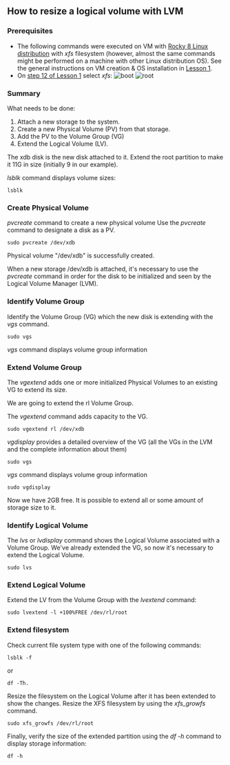 ## How to resize a logical volume with LVM ##

### Prerequisites ###

- The following commands were executed on VM with [Rocky 8 Linux distribution](https://download.rockylinux.org/pub/rocky/8/isos/x86_64/Rocky-8.7-x86_64-minimal.iso) with _xfs_ filesystem (however, almost the same commands might be performed on a machine with other Linux distribution OS).
    See the general instructions on VM creation & OS installation in [Lesson 1](IdeaProjects/devops-course-2022/01_devops_introductory_virtualization_09-aug-2022/README.md).
- On [step 12 of Lesson 1](IdeaProjects/devops-course-2022/01_devops_introductory_virtualization_09-aug-2022/README.md#filesystem_selection) select _xfs_:
    ![boot](IdeaProjects/devops-course-2022/01_devops_introductory_virtualization_09-aug-2022/images/rocky_installation/Rocky-installation_destination-LT-boot_xfs.png)
    ![root](IdeaProjects/devops-course-2022/01_devops_introductory_virtualization_09-aug-2022/images/rocky_installation/Rocky-installation_destination-LT-root_xfs.png)

### Summary ###

What needs to be done: 
1. Attach a new storage to the system. 
2. Create a new Physical Volume (PV) from that storage. 
3. Add the PV to the Volume Group (VG) 
4. Extend the Logical Volume (LV).

The xdb disk is the new disk attached to it. 
Extend the root partition to make it 11G in size (initially 9 in our example).

_lsblk_ command displays volume sizes:
```
lsblk
```

### Create Physical Volume ###

_pvcreate_ command to create a new physical volume
Use the _pvcreate_ command to designate a disk as a PV.
```
sudo pvcreate /dev/xdb
```

Physical volume "/dev/xdb" is successfully created.

When a new storage /dev/xdb is attached, it's necessary to use the _pvcreate_ command in order for the disk to be initialized and seen by the Logical Volume Manager (LVM).

### Identify Volume Group ###

Identify the Volume Group (VG) which the new disk is extending with the _vgs_ command. 
```
sudo vgs
```
_vgs_ command displays volume group information

### Extend Volume Group ###

The _vgextend_ adds one or more initialized Physical Volumes to an existing VG to extend its size.

We are going to extend the rl Volume Group.

The _vgextend_ command adds capacity to the VG.
```
sudo vgextend rl /dev/xdb
```
_vgdisplay_ provides a detailed overview of the VG (all the VGs in the LVM and the complete information about them)
```
sudo vgs
```
_vgs_ command displays volume group information
```
sudo vgdisplay
```

Now we have 2GB free. 
It is possible to extend all or some amount of storage size to it.

### Identify Logical Volume ###

The _lvs_ or _lvdisplay_ command shows the Logical Volume associated with a Volume Group. 
We've already extended the VG, so now it's necessary to extend the Logical Volume.
```
sudo lvs
```

### Extend Logical Volume ###

Extend the LV from the Volume Group with the _lvextend_ command:
```
sudo lvextend -l +100%FREE /dev/rl/root
```

### Extend filesystem ###

Check current file system type with one of the following commands:
```
lsblk -f
```
 or 
```
df -Th.
```

Resize the filesystem on the Logical Volume after it has been extended to show the changes. 
Resize the XFS filesystem by using the _xfs_growfs_ command.
```
sudo xfs_growfs /dev/rl/root
```

Finally, verify the size of the extended partition using the _df -h_ command to display storage information:
```
df -h
```

